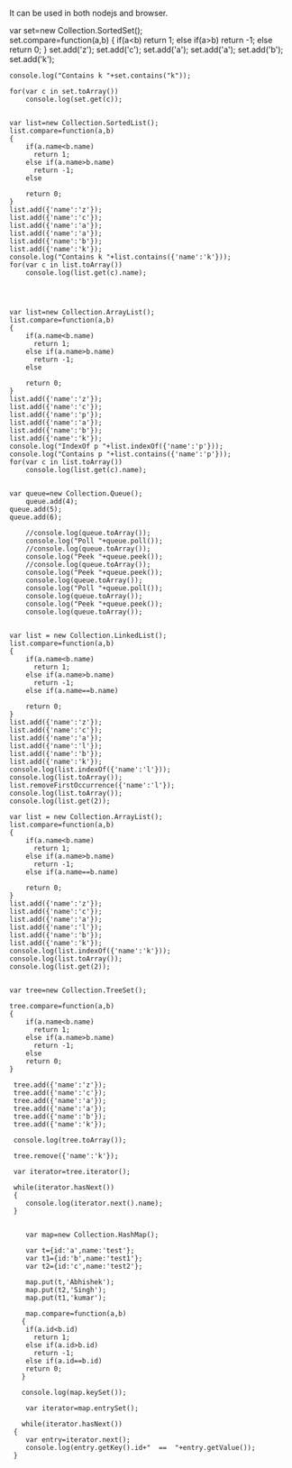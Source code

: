 It can be used in both nodejs and browser.


  var set=new Collection.SortedSet();   
  set.compare=function(a,b)
	{
	    if(a<b)
		  return 1;
		else if(a>b)
          return -1;
        else		  
	    return 0;
	}
	set.add('z');
	set.add('c');
	set.add('a');
	set.add('a');
	set.add('b');
	set.add('k');
	 
	console.log("Contains k "+set.contains("k"));
	 
	for(var c in set.toArray())
	    console.log(set.get(c));
	    
	
	var list=new Collection.SortedList();
	list.compare=function(a,b)
	{
	    if(a.name<b.name)
		  return 1;
		else if(a.name>b.name)
          return -1;
        else
	    	  
	    return 0;
	}	
	list.add({'name':'z'});
    list.add({'name':'c'});
    list.add({'name':'a'});
    list.add({'name':'a'});
    list.add({'name':'b'});
    list.add({'name':'k'});
	console.log("Contains k "+list.contains({'name':'k'}));
	for(var c in list.toArray())
	    console.log(list.get(c).name);
		
	
	
	
	var list=new Collection.ArrayList();
	list.compare=function(a,b)
	{
	    if(a.name<b.name)
		  return 1;
		else if(a.name>b.name)
          return -1;
        else
	    	  
	    return 0;
	}	
	list.add({'name':'z'});
    list.add({'name':'c'});
    list.add({'name':'p'});
    list.add({'name':'a'});
    list.add({'name':'b'});
    list.add({'name':'k'});
	console.log("IndexOf p "+list.indexOf({'name':'p'}));
	console.log("Contains p "+list.contains({'name':'p'}));
	for(var c in list.toArray())
	    console.log(list.get(c).name);
	
	
	var queue=new Collection.Queue();
        queue.add(4);
	queue.add(5);
	queue.add(6);
		
		//console.log(queue.toArray());
		console.log("Poll "+queue.poll());
		//console.log(queue.toArray());
		console.log("Peek "+queue.peek());
		//console.log(queue.toArray());
		console.log("Peek "+queue.peek());
		console.log(queue.toArray());
		console.log("Poll "+queue.poll());
		console.log(queue.toArray());
		console.log("Peek "+queue.peek());
		console.log(queue.toArray());
	

    var list = new Collection.LinkedList();
    list.compare=function(a,b)
	{
	    if(a.name<b.name)
		  return 1;
		else if(a.name>b.name)
          return -1;
        else if(a.name==b.name)
	    	  
	    return 0;
	}
	list.add({'name':'z'});
    list.add({'name':'c'});
    list.add({'name':'a'});
    list.add({'name':'l'});
    list.add({'name':'b'});
    list.add({'name':'k'});
    console.log(list.indexOf({'name':'l'}));		
	console.log(list.toArray());
    list.removeFirstOccurrence({'name':'l'});
	console.log(list.toArray());
	console.log(list.get(2));
	
	var list = new Collection.ArrayList();
    list.compare=function(a,b)
	{
	    if(a.name<b.name)
		  return 1;
		else if(a.name>b.name)
          return -1;
        else if(a.name==b.name)
	    	  
	    return 0;
	}
	list.add({'name':'z'});
    list.add({'name':'c'});
    list.add({'name':'a'});
    list.add({'name':'l'});
    list.add({'name':'b'});
    list.add({'name':'k'});
    console.log(list.indexOf({'name':'k'}));
	console.log(list.toArray());
	console.log(list.get(2));


    var tree=new Collection.TreeSet();
	
	tree.compare=function(a,b)
	{
	    if(a.name<b.name)
		  return 1;
		else if(a.name>b.name)
          return -1;
        else		  
	    return 0;
	}
	
	 tree.add({'name':'z'});
	 tree.add({'name':'c'});
	 tree.add({'name':'a'});
	 tree.add({'name':'a'});
	 tree.add({'name':'b'});
	 tree.add({'name':'k'});
	 
	 console.log(tree.toArray());
	 
	 tree.remove({'name':'k'});
	 
	 var iterator=tree.iterator();
	 
	 while(iterator.hasNext())
	 {
	    console.log(iterator.next().name);
     }
	 
	 
	    var map=new Collection.HashMap();
		
		var t={id:'a',name:'test'};
		var t1={id:'b',name:'test1'};
		var t2={id:'c',name:'test2'};
		
		map.put(t,'Abhishek');
		map.put(t2,'Singh');
		map.put(t1,'kumar');
		
		map.compare=function(a,b)
	   {
	    if(a.id<b.id)
		  return 1;
		else if(a.id>b.id)
          return -1;
        else if(a.id==b.id)		  
	    return 0;
	   }
	   
	   console.log(map.keySet());
		
		var iterator=map.entrySet();
		
	   while(iterator.hasNext())
	 {
	    var entry=iterator.next();
	    console.log(entry.getKey().id+"  ==  "+entry.getValue());
     }
	
	
